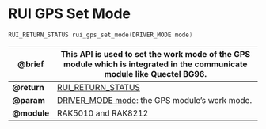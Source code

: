 # RUI GPS Set Mode

```c
RUI_RETURN_STATUS rui_gps_set_mode(DRIVER_MODE mode)
```

| **@brief**  | This API is used to set the work mode of the GPS module which is integrated in the communicate module like Quectel BG96.                 |
| ----------- | ---------------------------------------------------------------------------------------------------------------------------------------- |
| **@return** | [RUI_RETURN_STATUS](https://doc.rakwireless.com/developer-tools/developer-tools/getting-started#rui_return_status)                       |
| **@param**  | [DRIVER_MODE mode](https://doc.rakwireless.com/developer-tools/developer-tools/getting-started#driver_mode): the GPS module’s work mode. |
| **@module** | RAK5010 and RAK8212                                                                                                                      |
